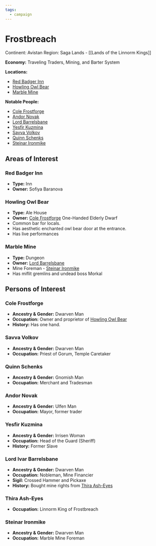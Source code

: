 ```yaml
---
tags:
  - campaign
---
```

# Frostbreach

Continent: Avistan
Region: Saga Lands - [[Lands of the Linnorm Kings]]

**Economy:** Traveling Traders, Mining, and Barter System

**Locations:**
- [Red Badger Inn](#Red%20Badger%20Inn)
- [Howling Owl Bear](#Howling%20Owl%20Bear) 
- [Marble Mine](#Marble%20Mine)

**Notable People:**
- [Cole Frostforge](#Cole%20Frostforge)
- [Andor Novak](#Andor%20Novak)
- [Lord Barrelsbane](#Lord%20Ivar%20Barrelsbane)
- [Yesfir Kuzmina](#Yesfir%20Kuzmina)
- [Savva Volkov](#Savva%20Volkov)
- [Quinn Schenks](#Quinn%20Schenks)
- [Steinar Ironmike](#[Steinar%20Ironmike)


## Areas of Interest

### Red Badger Inn

- **Type:** Inn
- **Owner:** Sofiya Baranova

### Howling Owl Bear

- **Type:** Ale House
- **Owner:** [Cole Frostforge](#Cole%20Frostforge) One-Handed Elderly Dwarf
- Common bar for locals.
- Has aesthetic enchanted owl bear door at the entrance.
- Has live performances

### Marble Mine

- **Type:** Dungeon
- **Owner:** [Lord Barrelsbane](#Lord%20Ivar%20Barrelsbane)
- Mine Foreman - [Steinar Ironmike](#Steinar%20Ironmike)
- Has miflit gremlins and undead boss Morkal

## Persons of Interest

### Cole Frostforge

- **Ancestry & Gender:** Dwarven Man
- **Occupation:** Owner and proprietor of [Howling Owl Bear](#Howling%20Owl%20Bear) 
- **History:** Has one hand.
  
### Savva Volkov

- **Ancestry & Gender:** Dwarven Man
- **Occupation:** Priest of Gorum, Temple Caretaker

### Quinn Schenks

- **Ancestry & Gender:** Gnomish Man
- **Occupation:** Merchant and Tradesman

### Andor Novak

- **Ancestry & Gender:** Ulfen Man
- **Occupation:** Mayor, former trader

### Yesfir Kuzmina

- **Ancestry & Gender:** Irrisen Woman
- **Occupation:** Head of the Guard (Sheriff)
- **History:** Former Slave

### Lord Ivar Barrelsbane

- **Ancestry & Gender:** Dwarven Man
- **Occupation:** Nobleman, Mine Financier
- **Sigil:** Crossed Hammer and Pickaxe
- **History:** Bought mine rights from [Thira Ash-Eyes](#Thira%20Ash-Eyes)

### Thira Ash-Eyes

- **Occupation:** Linnorm King of Frostbreach

### Steinar Ironmike

- **Ancestry & Gender:** Dwarven Man
- **Occupation:** Marble Mine Foreman


